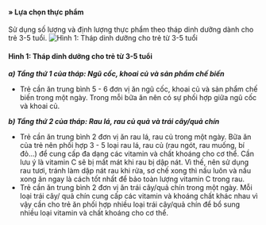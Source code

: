 #### » Lựa chọn thực phẩm
Sử dụng số lượng và định lượng thực phẩm theo tháp dinh dưỡng dành cho trẻ 3-5 tuổi.
![Hình 1: Tháp dinh dưỡng cho trẻ từ 3-5 tuổi](../figures/bai1_hinh9.png)

#### Hình 1: Tháp dinh dưỡng cho trẻ từ 3-5 tuổi

***a) Tầng thứ 1 của tháp: Ngũ cốc, khoai củ và sản phẩm chế biến***
- Trẻ cần ăn trung bình 5 - 6 đơn vị ăn ngũ cốc, khoai củ và sản phẩm chế biến trong một ngày. Trong mỗi bữa ăn nên có sự phối hợp giữa ngũ cốc và khoai củ.

***b) Tầng thứ 2 của tháp: Rau lá, rau củ quả và trái cây/quả chín***
- Trẻ cần ăn trung bình 2 đơn vị ăn rau lá, rau củ trong một ngày. Bữa ăn của trẻ nên phối hợp 3 - 5 loại rau lá, rau củ (rau ngót, rau muống, bí đỏ...) để cung cấp đa dạng các vitamin và chất khoáng cho cơ thể. Cần lưu ý là vitamin C sẽ bị mất mát khi rau bị dập nát. Vì thế, nên sử dụng rau tươi, tránh làm dập nát rau khi rửa, sơ chế xong thì nấu luôn và nấu xong ăn ngay là cách tốt nhất để bảo toàn lượng vitamin C trong rau.
- Trẻ cần ăn trung bình 2 đơn vị ăn trái cây/quả chín trong một ngày. Mỗi loại trái cây/ quả chín cung cấp các vitamin và khoáng chất khác nhau vì vậy cần cho trẻ ăn phối hợp nhiều loại trái cây/quả chín để bổ sung nhiều loại vitamin và chất khoáng cho cơ thể.